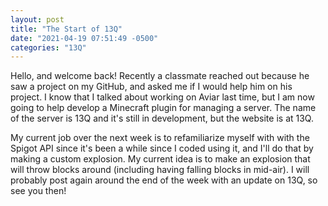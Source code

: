```yaml
---
layout: post
title: "The Start of 13Q"
date: "2021-04-19 07:51:49 -0500"
categories: "13Q"
---
```

Hello, and welcome back! Recently a classmate reached out because he saw a project on my GitHub, and asked me if I would help him on his project. I know that I talked about working on Aviar last time, but I am now going to help develop a Minecraft plugin for managing a server. The name of the server is 13Q and it's still in development, but the website is at 13Q.

My current job over the next week is to refamiliarize myself with with the Spigot API since it's been a while since I coded using it, and I'll do that by making a custom explosion. My current idea is to make an explosion that will throw blocks around (including having falling blocks in mid-air). I will probably post again around the end of the week with an update on 13Q, so see you then!
